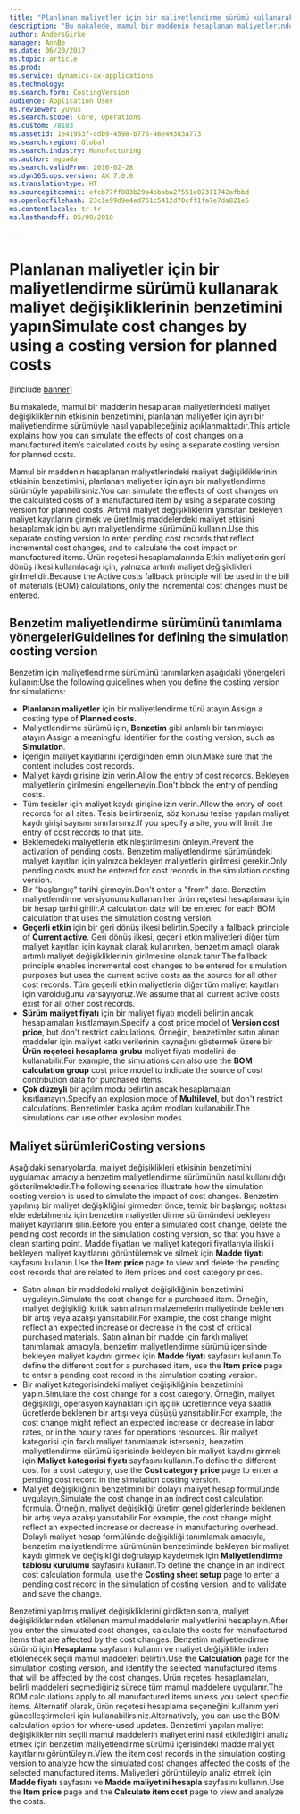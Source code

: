 ```yaml
---
title: "Planlanan maliyetler için bir maliyetlendirme sürümü kullanarak maliyet değişikliklerinin benzetimini yapın"
description: "Bu makalede, mamul bir maddenin hesaplanan maliyetlerindeki maliyet değişikliklerinin etkisinin benzetimini, planlanan maliyetler için ayrı bir maliyetlendirme sürümüyle nasıl yapabileceğiniz açıklanmaktadır."
author: AndersGirke
manager: AnnBe
ms.date: 06/20/2017
ms.topic: article
ms.prod: 
ms.service: dynamics-ax-applications
ms.technology: 
ms.search.form: CostingVersion
audience: Application User
ms.reviewer: yuyus
ms.search.scope: Core, Operations
ms.custom: 78183
ms.assetid: 1e41953f-cdb9-4598-b776-46e49383a773
ms.search.region: Global
ms.search.industry: Manufacturing
ms.author: mguada
ms.search.validFrom: 2016-02-28
ms.dyn365.ops.version: AX 7.0.0
ms.translationtype: HT
ms.sourcegitcommit: efcb77ff883b29a4bbaba27551e02311742afbbd
ms.openlocfilehash: 23c1e99d9e4ed761c5412d70cff1fa7e7da821e5
ms.contentlocale: tr-tr
ms.lasthandoff: 05/08/2018

---
```


# <a name="simulate-cost-changes-by-using-a-costing-version-for-planned-costs"></a><span data-ttu-id="2caac-103">Planlanan maliyetler için bir maliyetlendirme sürümü kullanarak maliyet değişikliklerinin benzetimini yapın</span><span class="sxs-lookup"><span data-stu-id="2caac-103">Simulate cost changes by using a costing version for planned costs</span></span>

[!include [banner](../includes/banner.md)]

<span data-ttu-id="2caac-104">Bu makalede, mamul bir maddenin hesaplanan maliyetlerindeki maliyet değişikliklerinin etkisinin benzetimini, planlanan maliyetler için ayrı bir maliyetlendirme sürümüyle nasıl yapabileceğiniz açıklanmaktadır.</span><span class="sxs-lookup"><span data-stu-id="2caac-104">This article explains how you can simulate the effects of cost changes on a manufactured item’s calculated costs by using a separate costing version for planned costs.</span></span>

<span data-ttu-id="2caac-105">Mamul bir maddenin hesaplanan maliyetlerindeki maliyet değişikliklerinin etkisinin benzetimini, planlanan maliyetler için ayrı bir maliyetlendirme sürümüyle yapabilirsiniz.</span><span class="sxs-lookup"><span data-stu-id="2caac-105">You can simulate the effects of cost changes on the calculated costs of a manufactured item by using a separate costing version for planned costs.</span></span> <span data-ttu-id="2caac-106">Artımlı maliyet değişikliklerini yansıtan bekleyen maliyet kayıtlarını girmek ve üretilmiş maddelerdeki maliyet etkisini hesaplamak için bu ayrı maliyetlendirme sürümünü kullanın.</span><span class="sxs-lookup"><span data-stu-id="2caac-106">Use this separate costing version to enter pending cost records that reflect incremental cost changes, and to calculate the cost impact on manufactured items.</span></span> <span data-ttu-id="2caac-107">Ürün reçetesi hesaplamalarında Etkin maliyetlerin geri dönüş ilkesi kullanılacağı için, yalnızca artımlı maliyet değişiklikleri girilmelidir.</span><span class="sxs-lookup"><span data-stu-id="2caac-107">Because the Active costs fallback principle will be used in the bill of materials (BOM) calculations, only the incremental cost changes must be entered.</span></span>

## <a name="guidelines-for-defining-the-simulation-costing-version"></a><span data-ttu-id="2caac-108">Benzetim maliyetlendirme sürümünü tanımlama yönergeleri</span><span class="sxs-lookup"><span data-stu-id="2caac-108">Guidelines for defining the simulation costing version</span></span>
<span data-ttu-id="2caac-109">Benzetim için maliyetlendirme sürümünü tanımlarken aşağıdaki yönergeleri kullanın:</span><span class="sxs-lookup"><span data-stu-id="2caac-109">Use the following guidelines when you define the costing version for simulations:</span></span>

-   <span data-ttu-id="2caac-110">**Planlanan maliyetler** için bir maliyetlendirme türü atayın.</span><span class="sxs-lookup"><span data-stu-id="2caac-110">Assign a costing type of **Planned costs**.</span></span>
-   <span data-ttu-id="2caac-111">Maliyetlendirme sürümü için, **Benzetim** gibi anlamlı bir tanımlayıcı atayın.</span><span class="sxs-lookup"><span data-stu-id="2caac-111">Assign a meaningful identifier for the costing version, such as **Simulation**.</span></span>
-   <span data-ttu-id="2caac-112">İçeriğin maliyet kayıtlarını içerdiğinden emin olun.</span><span class="sxs-lookup"><span data-stu-id="2caac-112">Make sure that the content includes cost records.</span></span>
-   <span data-ttu-id="2caac-113">Maliyet kaydı girişine izin verin.</span><span class="sxs-lookup"><span data-stu-id="2caac-113">Allow the entry of cost records.</span></span> <span data-ttu-id="2caac-114">Bekleyen maliyetlerin girilmesini engellemeyin.</span><span class="sxs-lookup"><span data-stu-id="2caac-114">Don't block the entry of pending costs.</span></span>
-   <span data-ttu-id="2caac-115">Tüm tesisler için maliyet kaydı girişine izin verin.</span><span class="sxs-lookup"><span data-stu-id="2caac-115">Allow the entry of cost records for all sites.</span></span> <span data-ttu-id="2caac-116">Tesis belirtirseniz, söz konusu tesise yapılan maliyet kaydı girişi sayısını sınırlarsınız.</span><span class="sxs-lookup"><span data-stu-id="2caac-116">If you specify a site, you will limit the entry of cost records to that site.</span></span>
-   <span data-ttu-id="2caac-117">Beklemedeki maliyetlerin etkinleştirilmesini önleyin.</span><span class="sxs-lookup"><span data-stu-id="2caac-117">Prevent the activation of pending costs.</span></span> <span data-ttu-id="2caac-118">Benzetim maliyetlendirme sürümündeki maliyet kayıtları için yalnızca bekleyen maliyetlerin girilmesi gerekir.</span><span class="sxs-lookup"><span data-stu-id="2caac-118">Only pending costs must be entered for cost records in the simulation costing version.</span></span>
-   <span data-ttu-id="2caac-119">Bir "başlangıç" tarihi girmeyin.</span><span class="sxs-lookup"><span data-stu-id="2caac-119">Don't enter a "from" date.</span></span> <span data-ttu-id="2caac-120">Benzetim maliyetlendirme versiyonunu kullanan her ürün reçetesi hesaplaması için bir hesap tarihi girilir.</span><span class="sxs-lookup"><span data-stu-id="2caac-120">A calculation date will be entered for each BOM calculation that uses the simulation costing version.</span></span>
-   <span data-ttu-id="2caac-121">**Geçerli etkin** için bir geri dönüş ilkesi belirtin.</span><span class="sxs-lookup"><span data-stu-id="2caac-121">Specify a fallback principle of **Current active**.</span></span> <span data-ttu-id="2caac-122">Geri dönüş ilkesi, geçerli etkin maliyetleri diğer tüm maliyet kayıtları için kaynak olarak kullanırken, benzetim amaçlı olarak artımlı maliyet değişikliklerinin girilmesine olanak tanır.</span><span class="sxs-lookup"><span data-stu-id="2caac-122">The fallback principle enables incremental cost changes to be entered for simulation purposes but uses the current active costs as the source for all other cost records.</span></span> <span data-ttu-id="2caac-123">Tüm geçerli etkin maliyetlerin diğer tüm maliyet kayıtları için varolduğunu varsayıyoruz.</span><span class="sxs-lookup"><span data-stu-id="2caac-123">We assume that all current active costs exist for all other cost records.</span></span>
-   <span data-ttu-id="2caac-124">**Sürüm maliyet fiyatı** için bir maliyet fiyatı modeli belirtin ancak hesaplamaları kısıtlamayın.</span><span class="sxs-lookup"><span data-stu-id="2caac-124">Specify a cost price model of **Version cost price**, but don't restrict calculations.</span></span> <span data-ttu-id="2caac-125">Örneğin, benzetimler satın alınan maddeler için maliyet katkı verilerinin kaynağını göstermek üzere bir **Ürün reçetesi hesaplama grubu** maliyet fiyatı modelini de kullanabilir.</span><span class="sxs-lookup"><span data-stu-id="2caac-125">For example, the simulations can also use the **BOM calculation group** cost price model to indicate the source of cost contribution data for purchased items.</span></span>
-   <span data-ttu-id="2caac-126">**Çok düzeyli** bir açılım modu belirtin ancak hesaplamaları kısıtlamayın.</span><span class="sxs-lookup"><span data-stu-id="2caac-126">Specify an explosion mode of **Multilevel**, but don't restrict calculations.</span></span> <span data-ttu-id="2caac-127">Benzetimler başka açılım modları kullanabilir.</span><span class="sxs-lookup"><span data-stu-id="2caac-127">The simulations can use other explosion modes.</span></span>

## <a name="costing-versions"></a><span data-ttu-id="2caac-128">Maliyet sürümleri</span><span class="sxs-lookup"><span data-stu-id="2caac-128">Costing versions</span></span>
<span data-ttu-id="2caac-129">Aşağıdaki senaryolarda, maliyet değişiklikleri etkisinin benzetimini uygulamak amacıyla benzetim maliyetlendirme sürümünün nasıl kullanıldığı gösterilmektedir.</span><span class="sxs-lookup"><span data-stu-id="2caac-129">The following scenarios illustrate how the simulation costing version is used to simulate the impact of cost changes.</span></span> <span data-ttu-id="2caac-130">Benzetimi yapılmış bir maliyet değişikliğini girmeden önce, temiz bir başlangıç noktası elde edebilmeniz için benzetim maliyetlendirme sürümündeki bekleyen maliyet kayıtlarını silin.</span><span class="sxs-lookup"><span data-stu-id="2caac-130">Before you enter a simulated cost change, delete the pending cost records in the simulation costing version, so that you have a clean starting point.</span></span> <span data-ttu-id="2caac-131">Madde fiyatları ve maliyet kategori fiyatlarıyla ilişkili bekleyen maliyet kayıtlarını görüntülemek ve silmek için **Madde fiyatı** sayfasını kullanın.</span><span class="sxs-lookup"><span data-stu-id="2caac-131">Use the **Item price** page to view and delete the pending cost records that are related to item prices and cost category prices.</span></span>

-   <span data-ttu-id="2caac-132">Satın alınan bir maddedeki maliyet değişikliğinin benzetimini uygulayın.</span><span class="sxs-lookup"><span data-stu-id="2caac-132">Simulate the cost change for a purchased item.</span></span> <span data-ttu-id="2caac-133">Örneğin, maliyet değişikliği kritik satın alınan malzemelerin maliyetinde beklenen bir artış veya azalışı yansıtabilir.</span><span class="sxs-lookup"><span data-stu-id="2caac-133">For example, the cost change might reflect an expected increase or decrease in the cost of critical purchased materials.</span></span> <span data-ttu-id="2caac-134">Satın alınan bir madde için farklı maliyet tanımlamak amacıyla, benzetim maliyetlendirme sürümü içerisinde bekleyen maliyet kaydını girmek için **Madde fiyatı** sayfasını kullanın.</span><span class="sxs-lookup"><span data-stu-id="2caac-134">To define the different cost for a purchased item, use the **Item price** page to enter a pending cost record in the simulation costing version.</span></span>
-   <span data-ttu-id="2caac-135">Bir maliyet kategorisindeki maliyet değişikliğinin benzetimini yapın.</span><span class="sxs-lookup"><span data-stu-id="2caac-135">Simulate the cost change for a cost category.</span></span> <span data-ttu-id="2caac-136">Örneğin, maliyet değişikliği, operasyon kaynakları için işçilik ücretlerinde veya saatlik ücretlerde beklenen bir artışı veya düşüşü yansıtabilir.</span><span class="sxs-lookup"><span data-stu-id="2caac-136">For example, the cost change might reflect an expected increase or decrease in labor rates, or in the hourly rates for operations resources.</span></span> <span data-ttu-id="2caac-137">Bir maliyet kategorisi için farklı maliyet tanımlamak isterseniz, benzetim maliyetlendirme sürümü içerisinde bekleyen bir maliyet kaydını girmek için **Maliyet kategorisi fiyatı** sayfasını kullanın.</span><span class="sxs-lookup"><span data-stu-id="2caac-137">To define the different cost for a cost category, use the **Cost category price** page to enter a pending cost record in the simulation costing version.</span></span>
-   <span data-ttu-id="2caac-138">Maliyet değişikliğinin benzetimini bir dolaylı maliyet hesap formülünde uygulayın.</span><span class="sxs-lookup"><span data-stu-id="2caac-138">Simulate the cost change in an indirect cost calculation formula.</span></span> <span data-ttu-id="2caac-139">Örneğin, maliyet değişikliği üretim genel giderlerinde beklenen bir artış veya azalışı yansıtabilir.</span><span class="sxs-lookup"><span data-stu-id="2caac-139">For example, the cost change might reflect an expected increase or decrease in manufacturing overhead.</span></span> <span data-ttu-id="2caac-140">Dolaylı maliyet hesap formülünde değişikliği tanımlamak amacıyla, benzetim maliyetlendirme sürümünün benzetiminde bekleyen bir maliyet kaydı girmek ve değişikliği doğrulayıp kaydetmek için **Maliyetlendirme tablosu kurulumu** sayfasını kullanın.</span><span class="sxs-lookup"><span data-stu-id="2caac-140">To define the change in an indirect cost calculation formula, use the **Costing sheet setup** page to enter a pending cost record in the simulation of costing version, and to validate and save the change.</span></span>

<span data-ttu-id="2caac-141">Benzetimi yapılmış maliyet değişikliklerini girdikten sonra, maliyet değişikliklerinden etkilenen mamul maddelerin maliyetlerini hesaplayın.</span><span class="sxs-lookup"><span data-stu-id="2caac-141">After you enter the simulated cost changes, calculate the costs for manufactured items that are affected by the cost changes.</span></span> <span data-ttu-id="2caac-142">Benzetim maliyetlendirme sürümü için **Hesaplama** sayfasını kullanın ve maliyet değişikliklerinden etkilenecek seçili mamul maddeleri belirtin.</span><span class="sxs-lookup"><span data-stu-id="2caac-142">Use the **Calculation** page for the simulation costing version, and identify the selected manufactured items that will be affected by the cost changes.</span></span> <span data-ttu-id="2caac-143">Ürün reçetesi hesaplamaları, belirli maddeleri seçmediğiniz sürece tüm mamul maddelere uygulanır.</span><span class="sxs-lookup"><span data-stu-id="2caac-143">The BOM calculations apply to all manufactured items unless you select specific items.</span></span> <span data-ttu-id="2caac-144">Alternatif olarak, ürün reçetesi hesaplama seçeneğini kullanım yeri güncelleştirmeleri için kullanabilirsiniz.</span><span class="sxs-lookup"><span data-stu-id="2caac-144">Alternatively, you can use the BOM calculation option for where-used updates.</span></span> <span data-ttu-id="2caac-145">Benzetimi yapılan maliyet değişikliklerinin seçili mamul maddelerin maliyetlerini nasıl etkilediğini analiz etmek için benzetim maliyetlendirme sürümü içerisindeki madde maliyet kayıtlarını görüntüleyin.</span><span class="sxs-lookup"><span data-stu-id="2caac-145">View the item cost records in the simulation costing version to analyze how the simulated cost changes affected the costs of the selected manufactured items.</span></span> <span data-ttu-id="2caac-146">Maliyetleri görüntüleyip analiz etmek için **Madde fiyatı** sayfasını ve **Madde maliyetini hesapla** sayfasını kullanın.</span><span class="sxs-lookup"><span data-stu-id="2caac-146">Use the **Item price** page and the **Calculate item cost** page to view and analyze the costs.</span></span>




